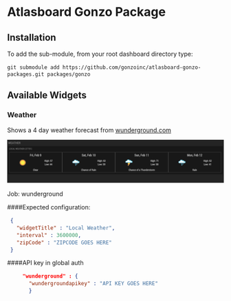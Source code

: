 Atlasboard Gonzo Package
=======================

## Installation

To add the sub-module, from your root dashboard directory type:

    git submodule add https://github.com/gonzoinc/atlasboard-gonzo-packages.git packages/gonzo


## Available Widgets

### Weather
Shows a 4 day weather forecast from [wunderground.com](https://www.wunderground.com/weather/api/d/docs)

![](screenshots/wunderground_widget.png?raw=true)


Job: wunderground

####Expected configuration:
```JSON
 {
   "widgetTitle" : "Local Weather",
   "interval" : 3600000,
   "zipCode" : "ZIPCODE GOES HERE"
 }
```
 
####API key in global auth
  
```JSON 
     "wunderground" : {
       "wundergroundapikey" : "API KEY GOES HERE"
       }
```